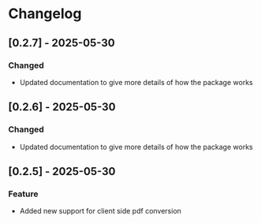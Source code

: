 # Changelog

## [0.2.7] - 2025-05-30
### Changed
- Updated documentation to give more details of how the package works

## [0.2.6] - 2025-05-30
### Changed
- Updated documentation to give more details of how the package works

## [0.2.5] - 2025-05-30

### Feature

- Added new support for client side pdf conversion
